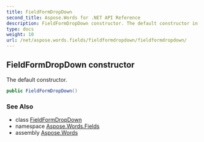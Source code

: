 ```yaml
---
title: FieldFormDropDown
second_title: Aspose.Words for .NET API Reference
description: FieldFormDropDown constructor. The default constructor in C#.
type: docs
weight: 10
url: /net/aspose.words.fields/fieldformdropdown/fieldformdropdown/
---
```

## FieldFormDropDown constructor

The default constructor.

```csharp
public FieldFormDropDown()
```

### See Also

* class [FieldFormDropDown](../)
* namespace [Aspose.Words.Fields](../../fieldformdropdown/)
* assembly [Aspose.Words](../../../)

